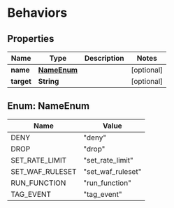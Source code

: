 

# Behaviors


## Properties

| Name | Type | Description | Notes |
|------------ | ------------- | ------------- | -------------|
|**name** | [**NameEnum**](#NameEnum) |  |  [optional] |
|**target** | **String** |  |  [optional] |



## Enum: NameEnum

| Name | Value |
|---- | -----|
| DENY | &quot;deny&quot; |
| DROP | &quot;drop&quot; |
| SET_RATE_LIMIT | &quot;set_rate_limit&quot; |
| SET_WAF_RULESET | &quot;set_waf_ruleset&quot; |
| RUN_FUNCTION | &quot;run_function&quot; |
| TAG_EVENT | &quot;tag_event&quot; |



